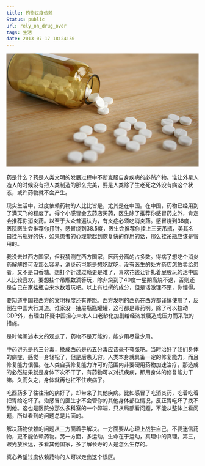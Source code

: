 ```yaml
---
title: 药物过度依赖
Status: public
url: rely_on_drug_over
tags: 生活
date: 2013-07-17 18:24:50
---
```



![Image Title](/ref/life/rely_on_drug_over.jpg)

药是什么？药是人类文明的发展过程中不断克服自身疾病的必然产物。谁让外星人造人的时候没有把人类制造的那么完美，要是人类除了生老死之外没有病这个状态，或许药物就不会产生。

现实生活中，过度依赖药物的人比比皆是，尤其是在中国。在中国，药物已经用到了满天飞的程度了。得个小感冒会去药店买药，医生除了推荐你感冒药之外，肯定会推荐你消炎药。以至于大众普遍认为，有炎症必须吃消炎药。感冒烧到38度，医院医生会推荐你打针。感冒烧到38.5度，医生会推荐你挂上三天吊瓶，美其名曰挂吊瓶好的快，如果患者的心理能起到恢复快的作用的话，那么挂吊瓶应该是管用的。

我没去过西方国家，但我猜测在西方国家，医药分离的占多数。得病了想吃个消炎药解解馋可没那么容易，消炎药岂能是想吃就吃，没有医生的处方药店怎敢卖给患者，又不是口香糖。想打个针过过瘾更是难了，喜欢花钱让针扎着屁股玩的活中国人比较喜欢。要想挂个吊瓶数滴答玩，除非烧到了40度一星期高烧不退，否则还是自己在家挂瓶自来水数着玩吧。以上有杜撰的成分，但是话激理不歪，你懂得。

要知道中国较西方的文明程度还有差距。西方发明的西药在西方都谨慎使用了，反倒在中国大行其道。谁家没一抽屉瓶瓶罐罐，这可都是毒药啊。除了可以拉动GDP外，有理由怀疑中国担心未来人口老龄化加剧给经济发展造成压力而采取的措施。

是时候阐述本文的观点了，药物不是万能的，能少用尽量少用。

中药讲究是药三分毒，换成西药是药五分毒应该毫不夸张吧。当时治好了我们身体的病症，感觉一身轻松了，但是后患无穷。人类本身就具备一定的修复能力，而且修复能力很强。在人类自我修复能力许可的范围内非要硬用药物加速治疗，那造成的必然结果就是身体下次不干了，有药物可以对抗疾病，那用身体的修复能力干嘛。久而久之，身体就再也扛不住疾病了。

吃西药多了往往治的病好了，却带来了其他疾病。比如感冒了吃消炎药，吃着吃着把胃给吃坏了。治感冒的医生才不会管你的其他身体部位情况，反正胃吃坏了找不到他。这也是医院分那么多科室的一个弊端，只从局部看问题，不能从整体上看问题，所以看到的问题总是片面的。

解决药物依赖的问题从三方面着手解决。一方面要从心理上战胜自己，不要迷信药物，更不能依赖药物。另一方面，多运动，生命在于运动，真理中的真理。第三，眼光放长远，多看其他国家，多了解长寿的人是怎么生存的。

真心希望过度依赖药物的人可以走出这个误区。
